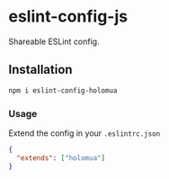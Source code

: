 # eslint-config-js

Shareable ESLint config.

## Installation

```bash
npm i eslint-config-holomua
```

### Usage

Extend the config in your `.eslintrc.json`

```json
{
  "extends": ["holomua"]
}
```
